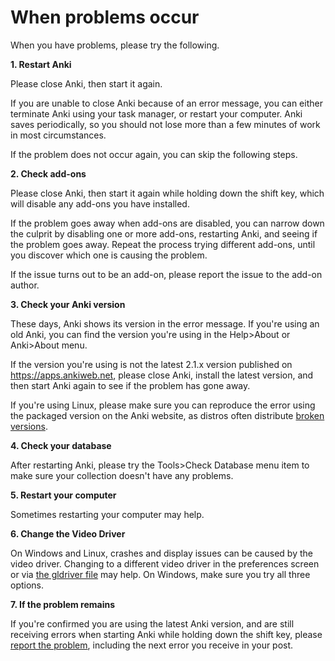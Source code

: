 # When problems occur

When you have problems, please try the following.

**1. Restart Anki**

Please close Anki, then start it again.

If you are unable to close Anki because of an error message, you can either terminate Anki using your task manager, or restart your computer. Anki saves periodically, so you should not lose more than a few minutes of work in most circumstances.

If the problem does not occur again, you can skip the following steps.

**2. Check add-ons**

Please close Anki, then start it again while holding down the shift key, which will disable any add-ons you have installed.

If the problem goes away when add-ons are disabled, you can narrow down the culprit by disabling one or more add-ons, restarting Anki, and seeing if the problem goes away. Repeat the process trying different add-ons, until you discover which one is causing the problem.

If the issue turns out to be an add-on, please report the issue to the add-on author.

**3. Check your Anki version**

These days, Anki shows its version in the error message. If you're using an old Anki, you can find the version you're using in the Help>About or Anki>About menu.

If the version you're using is not the latest 2.1.x version published on <https://apps.ankiweb.net>, please close Anki, install the latest version, and then start Anki again to see if the problem has gone away.

If you're using Linux, please make sure you can reproduce the error using the packaged version on the Anki website, as distros often distribute [broken versions](https://anki.tenderapp.com/kb/anki-ecosystem/third-party-linux-packages-and-source-builds-are-not-supported).

**4. Check your database**

After restarting Anki, please try the Tools>Check Database menu item to make sure your collection doesn't have any problems.

**5. Restart your computer**

Sometimes restarting your computer may help.

**6. Change the Video Driver**

On Windows and Linux, crashes and display issues can be caused by the video driver. Changing to a different
video driver in the preferences screen or via [the gldriver file](https://changes.ankiweb.net/#/known-issues?id=hardware-acceleration-and-startup-issues-on-windowslinux) may help. On Windows, make sure you try all
three options.

**7. If the problem remains**

If you're confirmed you are using the latest Anki version, and are still receiving errors when starting Anki while holding down the shift key, please [report the problem](./getting-help.md), including the next error you receive in your post.
